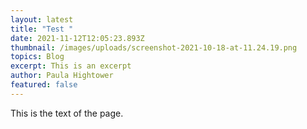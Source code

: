 ```yaml
---
layout: latest
title: "Test "
date: 2021-11-12T12:05:23.893Z
thumbnail: /images/uploads/screenshot-2021-10-18-at-11.24.19.png
topics: Blog
excerpt: This is an excerpt
author: Paula Hightower
featured: false
---
```

This is the text of the page.